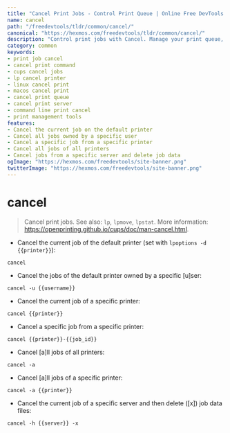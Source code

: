 ```yaml
---
title: "Cancel Print Jobs - Control Print Queue | Online Free DevTools by Hexmos"
name: cancel
path: "/freedevtools/tldr/common/cancel/"
canonical: "https://hexmos.com/freedevtools/tldr/common/cancel/"
description: "Control print jobs with Cancel. Manage your print queue, cancel specific print jobs or all jobs. Free online tool, no registration required."
category: common
keywords:
- print job cancel
- cancel print command
- cups cancel jobs
- lp cancel printer
- linux cancel print
- macos cancel print
- cancel print queue
- cancel print server
- command line print cancel
- print management tools
features:
- Cancel the current job on the default printer
- Cancel all jobs owned by a specific user
- Cancel a specific job from a specific printer
- Cancel all jobs of all printers
- Cancel jobs from a specific server and delete job data
ogImage: "https://hexmos.com/freedevtools/site-banner.png"
twitterImage: "https://hexmos.com/freedevtools/site-banner.png"
---
```


# cancel

> Cancel print jobs.
> See also: `lp`, `lpmove`, `lpstat`.
> More information: <https://openprinting.github.io/cups/doc/man-cancel.html>.

- Cancel the current job of the default printer (set with `lpoptions -d {{printer}}`):

`cancel`

- Cancel the jobs of the default printer owned by a specific [u]ser:

`cancel -u {{username}}`

- Cancel the current job of a specific printer:

`cancel {{printer}}`

- Cancel a specific job from a specific printer:

`cancel {{printer}}-{{job_id}}`

- Cancel [a]ll jobs of all printers:

`cancel -a`

- Cancel [a]ll jobs of a specific printer:

`cancel -a {{printer}}`

- Cancel the current job of a specific server and then delete ([x]) job data files:

`cancel -h {{server}} -x`
